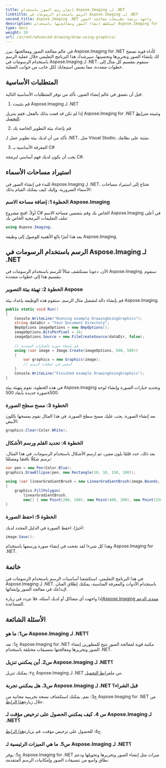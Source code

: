 ```yaml
---
title: إتقان رسم الصور باستخدام Aspose.Imaging لـ .NET
linktitle: الرسم باستخدام الرسومات في Aspose.Imaging لـ .NET
second_title: Aspose.Imaging .NET واجهة برمجة تطبيقات معالجة الصور
description: استكشف إنشاء الصور ومعالجتها باستخدام Aspose.Imaging for .NET. تعلم كيفية رسم الصور وتحريرها في C# بسهولة.
type: docs
weight: 10
url: /ar/net/advanced-drawing/draw-using-graphics/
---
```

في عالم معالجة الصور ومعالجتها، يبرز Aspose.Imaging for .NET كأداة قوية تسمح لك بإنشاء الصور وتحريرها وتحسينها. سيرشدك هذا البرنامج التعليمي خلال عملية الرسم باستخدام الرسومات في Aspose.Imaging لـ .NET. سنقوم بتقسيم كل مثال إلى خطوات متعددة، مما يضمن استيعابك لكل جانب من جوانب العملية.

## المتطلبات الأساسية

قبل أن نتعمق في عالم إنشاء الصور، تأكد من توفر المتطلبات الأساسية التالية:

1. قم بتثبيت Aspose.Imaging لـ .NET

 إذا لم تكن قد قمت بذلك بالفعل، فقم بتنزيل Aspose.Imaging for .NET وتثبيته من[رابط التحميل](https://releases.aspose.com/imaging/net/).

2. قم بإعداد بيئة التطوير الخاصة بك

تأكد من أن لديك بيئة تطوير عمل لـ .NET، مثل Visual Studio، مثبتة على نظامك.

3. المعرفة الأساسية بـ C#

يجب أن يكون لديك فهم أساسي لبرمجة C#.

## استيراد مساحات الأسماء

للبدء في إنشاء الصور في Aspose.Imaging لـ .NET، تحتاج إلى استيراد مساحات الأسماء الضرورية. وإليك كيف يمكنك القيام بذلك:

### الخطوة 1: إضافة مساحة الاسم Aspose.Imaging

أولاً، افتح مشروع C# الخاص بك وقم بتضمين مساحة الاسم Aspose.Imaging في أعلى ملف التعليمات البرمجية الخاص بك:

```csharp
using Aspose.Imaging;
```

يعد هذا أمرًا بالغ الأهمية للوصول إلى وظيفة Aspose.Imaging.

## الرسم باستخدام الرسومات في Aspose.Imaging لـ .NET

الآن، دعونا نستكشف مثالاً للرسم باستخدام الرسومات في Aspose.Imaging. سنقوم بتقسيم هذا إلى خطوات متعددة.

### الخطوة 2: تهيئة بيئة التصوير Aspose

قم بإنشاء دالة لتشغيل مثال الرسم. ستقوم هذه الوظيفة بإعداد بيئة Aspose.Imaging.

```csharp
public static void Run()
{
    Console.WriteLine("Running example DrawingUsingGraphics");
    string dataDir = "Your Document Directory";
    BmpOptions imageOptions = new BmpOptions();
    imageOptions.BitsPerPixel = 24;
    imageOptions.Source = new FileCreateSource(dataDir, false);
    
    // قم بإنشاء صورة بالخيارات المحددة
    using (var image = Image.Create(imageOptions, 500, 500))
    {
        var graphics = new Graphics(image);
        // استمر في عمليات الرسم
    }
    Console.WriteLine("Finished example DrawingUsingGraphics");
}
```

في هذه الخطوة، نقوم بتهيئة بيئة Aspose.Imaging وتحديد خيارات الصورة وإنشاء لوحة صورة جديدة بأبعاد 500x500.

### الخطوة 3: مسح سطح الصورة

بعد إنشاء الصورة، يجب عليك مسح سطح الصورة. في هذا المثال نقوم بمسحها باللون الأبيض:

```csharp
graphics.Clear(Color.White);
```

### الخطوة 4: تحديد القلم ورسم الأشكال

بعد ذلك، حدد قلمًا بلون معين، ثم ارسم الأشكال باستخدام الرسومات. في هذا المثال، نرسم شكلًا ناقصًا ومضلعًا:

```csharp
var pen = new Pen(Color.Blue);
graphics.DrawEllipse(pen, new Rectangle(10, 10, 150, 100));

using (var linearGradientBrush = new LinearGradientBrush(image.Bounds, Color.Red, Color.White, 45f))
{
    graphics.FillPolygon(
        linearGradientBrush,
        new[] { new Point(200, 200), new Point(400, 200), new Point(250, 350) });
}
```

### الخطوة 5: احفظ الصورة

أخيرًا، احفظ الصورة في الدليل المحدد لديك:

```csharp
image.Save();
```

وهذا كل شيء! لقد نجحت في إنشاء صورة ورسمها باستخدام Aspose.Imaging for .NET.

## خاتمة

في هذا البرنامج التعليمي، استكشفنا أساسيات الرسم باستخدام الرسومات في Aspose.Imaging لـ .NET. باستخدام الأدوات والمعرفة المناسبة، يمكنك إطلاق العنان لإبداعك في معالجة الصور وإنشائها.

 إذا واجهت أي مشاكل أو لديك أسئلة، فلا تتردد في زيارة[Aspose.Imaging منتدى الدعم](https://forum.aspose.com/) للمساعدة.

## الأسئلة الشائعة

### س1: ما هو Aspose.Imaging لـ .NET؟

ج1: تعد Aspose.Imaging for .NET مكتبة قوية لمعالجة الصور تتيح للمطورين إنشاء الصور وتحريرها ومعالجتها بتنسيقات مختلفة باستخدام .NET.

### س2. أين يمكنني تنزيل Aspose.Imaging لـ .NET؟

 ج٢: يمكنك تنزيل Aspose.Imaging لـ .NET من ملف[رابط التحميل](https://releases.aspose.com/imaging/net/).

### س3. هل يمكنني تجربة Aspose.Imaging لـ .NET قبل الشراء؟

 ج3: نعم، يمكنك استكشاف نسخة تجريبية مجانية من Aspose.Imaging for .NET من خلال زيارة[هذا الرابط](https://releases.aspose.com/).

### س 4. كيف يمكنني الحصول على ترخيص مؤقت لـ Aspose.Imaging لـ .NET؟

 ج4: للحصول على ترخيص مؤقت، قم بزيارة[هذا الرابط](https://purchase.aspose.com/temporary-license/).

### س5. ما هي الميزات الرئيسية لـ Aspose.Imaging لـ .NET؟

ج5: يوفر Aspose.Imaging for .NET ميزات مثل إنشاء الصور وتحريرها وتحويلها ودعم نطاق واسع من تنسيقات الصور وإمكانيات الرسم المتقدمة.